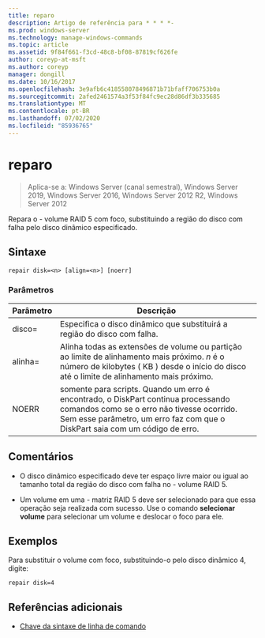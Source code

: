 ```yaml
---
title: reparo
description: Artigo de referência para * * * *-
ms.prod: windows-server
ms.technology: manage-windows-commands
ms.topic: article
ms.assetid: 9f84f661-f3cd-48c8-bf08-87819cf626fe
author: coreyp-at-msft
ms.author: coreyp
manager: dongill
ms.date: 10/16/2017
ms.openlocfilehash: 3e9afb6c418558078496871b71bfaff706753b0a
ms.sourcegitcommit: 2afed2461574a3f53f84fc9ec28d86df3b335685
ms.translationtype: MT
ms.contentlocale: pt-BR
ms.lasthandoff: 07/02/2020
ms.locfileid: "85936765"
---
```

# <a name="repair"></a>reparo

> Aplica-se a: Windows Server (canal semestral), Windows Server 2019, Windows Server 2016, Windows Server 2012 R2, Windows Server 2012

Repara o \- volume RAID 5 com foco, substituindo a região do disco com falha pelo disco dinâmico especificado.



## <a name="syntax"></a>Sintaxe

```
repair disk=<n> [align=<n>] [noerr]
```

### <a name="parameters"></a>Parâmetros

| Parâmetro  |                                                                                             Descrição                                                                                              |
|------------|------------------------------------------------------------------------------------------------------------------------------------------------------------------------------------------------------|
| disco\=<n>  |                                                                 Especifica o disco dinâmico que substituirá a região do disco com falha.                                                                 |
| alinha\=<n> |          Alinha todas as extensões de volume ou partição ao limite de alinhamento mais próximo. *n* é o número de kilobytes \( KB \) desde o início do disco até o limite de alinhamento mais próximo.           |
|   NOERR    | somente para scripts. Quando um erro é encontrado, o DiskPart continua processando comandos como se o erro não tivesse ocorrido. Sem esse parâmetro, um erro faz com que o DiskPart saia com um código de erro. |

## <a name="remarks"></a>Comentários

-   O disco dinâmico especificado deve ter espaço livre maior ou igual ao tamanho total da região do disco com falha no \- volume RAID 5.

-   Um volume em uma \- matriz RAID 5 deve ser selecionado para que essa operação seja realizada com sucesso. Use o comando **selecionar volume** para selecionar um volume e deslocar o foco para ele.

## <a name="examples"></a>Exemplos
Para substituir o volume com foco, substituindo-o pelo disco dinâmico 4, digite:

```
repair disk=4
```

## <a name="additional-references"></a>Referências adicionais
- [Chave da sintaxe de linha de comando](command-line-syntax-key.md)




